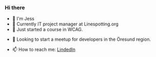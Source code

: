 ### Hi there 



- 👋 I'm Jess 
- 🌱 Currently IT project manager at Linespotting.org
- 🌟 Just started a course in WCAG.
<!--- - 🔭 I’m currently working on...--->
- 👯 Looking to start a meetup for developers in the Öresund region.
<!--- - 🤔 I’m looking for help with ...
- 💬 Ask me about ...--->
- 📫 How to reach me: [LindedIn](https://www.linkedin.com/in/jessika-ljungberg/)
<!---  😄 Pronouns: ...
- ⚡ Fun fact: ...--->

